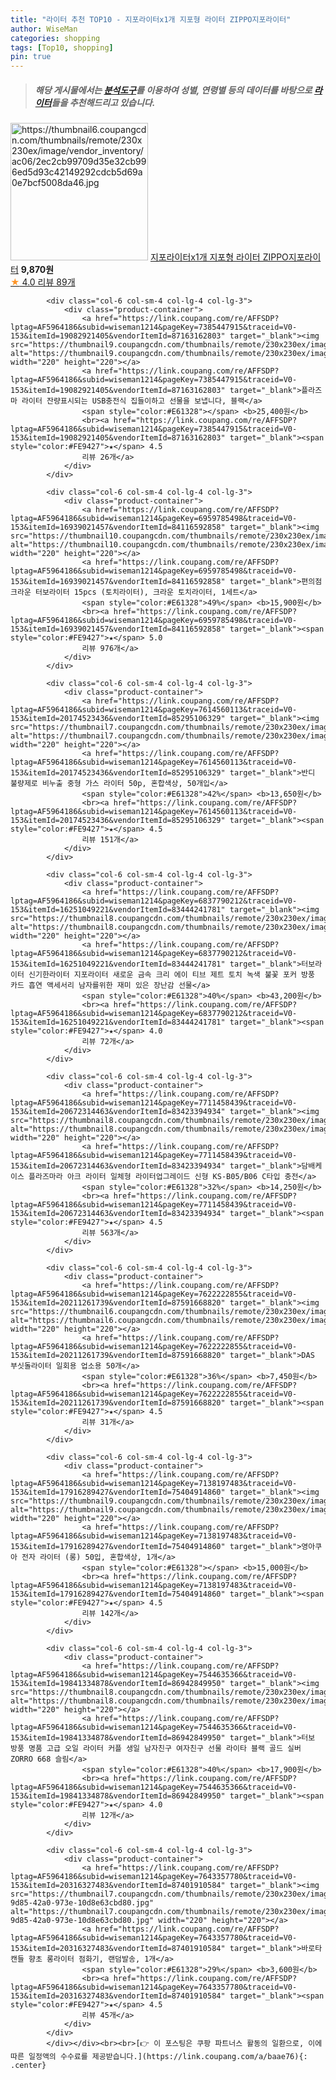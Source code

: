```yaml
---
title: "라이터 추천 TOP10 - 지포라이터x1개 지포형 라이터 ZIPPO지포라이터"
author: WiseMan
categories: shopping
tags: [Top10, shopping]
pin: true
---
```


> ##### 해당 게시물에서는 [**분석도구**](https://itemscout.io/)를 이용하여 **성별**, **연령별** 등의 데이터를 바탕으로 [**라이터**](https://link.coupang.com/a/baae76)들을 추천해드리고 있습니다.
<div class="container"><div class="row">
            <div class="col-6 col-sm-4 col-lg-4 col-lg-3">
                <div class="product-container">
                    <a href="https://link.coupang.com/re/AFFSDP?lptag=AF5964186&subid=wiseman1214&pageKey=1915305797&traceid=V0-153&itemId=3251833668&vendorItemId=73586266411" target="_blank"><img src="https://thumbnail6.coupangcdn.com/thumbnails/remote/230x230ex/image/vendor_inventory/ac06/2ec2cb99709d35e32cb996ed5d93c42149292cdcb5d69a0e7bcf5008da46.jpg" alt="https://thumbnail6.coupangcdn.com/thumbnails/remote/230x230ex/image/vendor_inventory/ac06/2ec2cb99709d35e32cb996ed5d93c42149292cdcb5d69a0e7bcf5008da46.jpg" width="220" height="220"></a>
                    <a href="https://link.coupang.com/re/AFFSDP?lptag=AF5964186&subid=wiseman1214&pageKey=1915305797&traceid=V0-153&itemId=3251833668&vendorItemId=73586266411" target="_blank">지포라이터x1개 지포형 라이터 ZIPPO지포라이터</a>
                    <span style="color:#E61328"></span> <b>9,870원</b>
                    <br><a href="https://link.coupang.com/re/AFFSDP?lptag=AF5964186&subid=wiseman1214&pageKey=1915305797&traceid=V0-153&itemId=3251833668&vendorItemId=73586266411" target="_blank"><span style="color:#FE9427">★</span> 4.0
                    리뷰 89개</a>
                </div>
            </div>
            
            <div class="col-6 col-sm-4 col-lg-4 col-lg-3">
                <div class="product-container">
                    <a href="https://link.coupang.com/re/AFFSDP?lptag=AF5964186&subid=wiseman1214&pageKey=7385447915&traceid=V0-153&itemId=19082921405&vendorItemId=87163162803" target="_blank"><img src="https://thumbnail9.coupangcdn.com/thumbnails/remote/230x230ex/image/vendor_inventory/7f79/f82e0beb699589f4864f579cec1c015e1b410fac8ea7ab03f89af5acaf41.png" alt="https://thumbnail9.coupangcdn.com/thumbnails/remote/230x230ex/image/vendor_inventory/7f79/f82e0beb699589f4864f579cec1c015e1b410fac8ea7ab03f89af5acaf41.png" width="220" height="220"></a>
                    <a href="https://link.coupang.com/re/AFFSDP?lptag=AF5964186&subid=wiseman1214&pageKey=7385447915&traceid=V0-153&itemId=19082921405&vendorItemId=87163162803" target="_blank">플라즈마 라이터 잔량표시되는 USB충전식 집들이하고 선물을 보냅니다, 블랙</a>
                    <span style="color:#E61328"></span> <b>25,400원</b>
                    <br><a href="https://link.coupang.com/re/AFFSDP?lptag=AF5964186&subid=wiseman1214&pageKey=7385447915&traceid=V0-153&itemId=19082921405&vendorItemId=87163162803" target="_blank"><span style="color:#FE9427">★</span> 4.5
                    리뷰 26개</a>
                </div>
            </div>
            
            <div class="col-6 col-sm-4 col-lg-4 col-lg-3">
                <div class="product-container">
                    <a href="https://link.coupang.com/re/AFFSDP?lptag=AF5964186&subid=wiseman1214&pageKey=6959785498&traceid=V0-153&itemId=16939021457&vendorItemId=84116592858" target="_blank"><img src="https://thumbnail10.coupangcdn.com/thumbnails/remote/230x230ex/image/vendor_inventory/6d43/24cdc3e86b2cfb6bc62521e36030a00350ce64436a8b6877aa88ad35f432.jpg" alt="https://thumbnail10.coupangcdn.com/thumbnails/remote/230x230ex/image/vendor_inventory/6d43/24cdc3e86b2cfb6bc62521e36030a00350ce64436a8b6877aa88ad35f432.jpg" width="220" height="220"></a>
                    <a href="https://link.coupang.com/re/AFFSDP?lptag=AF5964186&subid=wiseman1214&pageKey=6959785498&traceid=V0-153&itemId=16939021457&vendorItemId=84116592858" target="_blank">편의점 크라운 터보라이터 15pcs (토치라이터), 크라운 토치라이터, 1세트</a>
                    <span style="color:#E61328">49%</span> <b>15,900원</b>
                    <br><a href="https://link.coupang.com/re/AFFSDP?lptag=AF5964186&subid=wiseman1214&pageKey=6959785498&traceid=V0-153&itemId=16939021457&vendorItemId=84116592858" target="_blank"><span style="color:#FE9427">★</span> 5.0
                    리뷰 976개</a>
                </div>
            </div>
            
            <div class="col-6 col-sm-4 col-lg-4 col-lg-3">
                <div class="product-container">
                    <a href="https://link.coupang.com/re/AFFSDP?lptag=AF5964186&subid=wiseman1214&pageKey=7614560113&traceid=V0-153&itemId=20174523436&vendorItemId=85295106329" target="_blank"><img src="https://thumbnail7.coupangcdn.com/thumbnails/remote/230x230ex/image/vendor_inventory/532c/e3cf83029977706d11f35a73f6054aa03fec298d2a229fcab50426ff3c53.jpeg" alt="https://thumbnail7.coupangcdn.com/thumbnails/remote/230x230ex/image/vendor_inventory/532c/e3cf83029977706d11f35a73f6054aa03fec298d2a229fcab50426ff3c53.jpeg" width="220" height="220"></a>
                    <a href="https://link.coupang.com/re/AFFSDP?lptag=AF5964186&subid=wiseman1214&pageKey=7614560113&traceid=V0-153&itemId=20174523436&vendorItemId=85295106329" target="_blank">반디 불량제로 비누출 중형 가스 라이터 50p, 혼합색상, 50개입</a>
                    <span style="color:#E61328">42%</span> <b>13,650원</b>
                    <br><a href="https://link.coupang.com/re/AFFSDP?lptag=AF5964186&subid=wiseman1214&pageKey=7614560113&traceid=V0-153&itemId=20174523436&vendorItemId=85295106329" target="_blank"><span style="color:#FE9427">★</span> 4.5
                    리뷰 151개</a>
                </div>
            </div>
            
            <div class="col-6 col-sm-4 col-lg-4 col-lg-3">
                <div class="product-container">
                    <a href="https://link.coupang.com/re/AFFSDP?lptag=AF5964186&subid=wiseman1214&pageKey=6837790212&traceid=V0-153&itemId=16251049221&vendorItemId=83444241781" target="_blank"><img src="https://thumbnail8.coupangcdn.com/thumbnails/remote/230x230ex/image/vendor_inventory/c528/8dd98c117df7edd34da647d1681ae511a491e334af038d8c89e1808412f6.jpg" alt="https://thumbnail8.coupangcdn.com/thumbnails/remote/230x230ex/image/vendor_inventory/c528/8dd98c117df7edd34da647d1681ae511a491e334af038d8c89e1808412f6.jpg" width="220" height="220"></a>
                    <a href="https://link.coupang.com/re/AFFSDP?lptag=AF5964186&subid=wiseman1214&pageKey=6837790212&traceid=V0-153&itemId=16251049221&vendorItemId=83444241781" target="_blank">터보라이터 신기한라이터 지포라이터 새로운 금속 크리 에이 티브 제트 토치 녹색 불꽃 포커 방풍 카드 흡연 액세서리 남자를위한 재미 있은 장난감 선물</a>
                    <span style="color:#E61328">40%</span> <b>43,200원</b>
                    <br><a href="https://link.coupang.com/re/AFFSDP?lptag=AF5964186&subid=wiseman1214&pageKey=6837790212&traceid=V0-153&itemId=16251049221&vendorItemId=83444241781" target="_blank"><span style="color:#FE9427">★</span> 4.0
                    리뷰 72개</a>
                </div>
            </div>
            
            <div class="col-6 col-sm-4 col-lg-4 col-lg-3">
                <div class="product-container">
                    <a href="https://link.coupang.com/re/AFFSDP?lptag=AF5964186&subid=wiseman1214&pageKey=7711458439&traceid=V0-153&itemId=20672314463&vendorItemId=83423394934" target="_blank"><img src="https://thumbnail8.coupangcdn.com/thumbnails/remote/230x230ex/image/vendor_inventory/eabb/cf02cfe8644f7a8686d0ffbfb3e81b2a860a8a464a07313b8c6a017640e4.jpg" alt="https://thumbnail8.coupangcdn.com/thumbnails/remote/230x230ex/image/vendor_inventory/eabb/cf02cfe8644f7a8686d0ffbfb3e81b2a860a8a464a07313b8c6a017640e4.jpg" width="220" height="220"></a>
                    <a href="https://link.coupang.com/re/AFFSDP?lptag=AF5964186&subid=wiseman1214&pageKey=7711458439&traceid=V0-153&itemId=20672314463&vendorItemId=83423394934" target="_blank">담배케이스 플라즈마라 아크 라이터 일체형 라이터업그레이드 신형 KS-B05/B06 C타입 충전</a>
                    <span style="color:#E61328">32%</span> <b>14,250원</b>
                    <br><a href="https://link.coupang.com/re/AFFSDP?lptag=AF5964186&subid=wiseman1214&pageKey=7711458439&traceid=V0-153&itemId=20672314463&vendorItemId=83423394934" target="_blank"><span style="color:#FE9427">★</span> 4.5
                    리뷰 563개</a>
                </div>
            </div>
            
            <div class="col-6 col-sm-4 col-lg-4 col-lg-3">
                <div class="product-container">
                    <a href="https://link.coupang.com/re/AFFSDP?lptag=AF5964186&subid=wiseman1214&pageKey=7622222855&traceid=V0-153&itemId=20211261739&vendorItemId=87591668820" target="_blank"><img src="https://thumbnail6.coupangcdn.com/thumbnails/remote/230x230ex/image/vendor_inventory/5cac/eb8e43207069f1bca6b05f8415085856fc06b0f9855c7c9faec9dcbdca86.jpg" alt="https://thumbnail6.coupangcdn.com/thumbnails/remote/230x230ex/image/vendor_inventory/5cac/eb8e43207069f1bca6b05f8415085856fc06b0f9855c7c9faec9dcbdca86.jpg" width="220" height="220"></a>
                    <a href="https://link.coupang.com/re/AFFSDP?lptag=AF5964186&subid=wiseman1214&pageKey=7622222855&traceid=V0-153&itemId=20211261739&vendorItemId=87591668820" target="_blank">DAS 부싯돌라이터 일회용 업소용 50개</a>
                    <span style="color:#E61328">36%</span> <b>7,450원</b>
                    <br><a href="https://link.coupang.com/re/AFFSDP?lptag=AF5964186&subid=wiseman1214&pageKey=7622222855&traceid=V0-153&itemId=20211261739&vendorItemId=87591668820" target="_blank"><span style="color:#FE9427">★</span> 4.5
                    리뷰 31개</a>
                </div>
            </div>
            
            <div class="col-6 col-sm-4 col-lg-4 col-lg-3">
                <div class="product-container">
                    <a href="https://link.coupang.com/re/AFFSDP?lptag=AF5964186&subid=wiseman1214&pageKey=7138197483&traceid=V0-153&itemId=17916289427&vendorItemId=75404914860" target="_blank"><img src="https://thumbnail9.coupangcdn.com/thumbnails/remote/230x230ex/image/vendor_inventory/aa30/973fb6ba88cd675a7ce544ddd57ad8c97d263bd22b5d31d7451f3ac65d21.jpg" alt="https://thumbnail9.coupangcdn.com/thumbnails/remote/230x230ex/image/vendor_inventory/aa30/973fb6ba88cd675a7ce544ddd57ad8c97d263bd22b5d31d7451f3ac65d21.jpg" width="220" height="220"></a>
                    <a href="https://link.coupang.com/re/AFFSDP?lptag=AF5964186&subid=wiseman1214&pageKey=7138197483&traceid=V0-153&itemId=17916289427&vendorItemId=75404914860" target="_blank">영아쿠아 전자 라이터 (롱) 50입, 혼합색상, 1개</a>
                    <span style="color:#E61328"></span> <b>15,000원</b>
                    <br><a href="https://link.coupang.com/re/AFFSDP?lptag=AF5964186&subid=wiseman1214&pageKey=7138197483&traceid=V0-153&itemId=17916289427&vendorItemId=75404914860" target="_blank"><span style="color:#FE9427">★</span> 4.5
                    리뷰 142개</a>
                </div>
            </div>
            
            <div class="col-6 col-sm-4 col-lg-4 col-lg-3">
                <div class="product-container">
                    <a href="https://link.coupang.com/re/AFFSDP?lptag=AF5964186&subid=wiseman1214&pageKey=7544635366&traceid=V0-153&itemId=19841334878&vendorItemId=86942849950" target="_blank"><img src="https://thumbnail8.coupangcdn.com/thumbnails/remote/230x230ex/image/vendor_inventory/254e/3b39dc26d1c663148d102aa4944b6066985afdeb2fe483207ded79cb13aa.jpg" alt="https://thumbnail8.coupangcdn.com/thumbnails/remote/230x230ex/image/vendor_inventory/254e/3b39dc26d1c663148d102aa4944b6066985afdeb2fe483207ded79cb13aa.jpg" width="220" height="220"></a>
                    <a href="https://link.coupang.com/re/AFFSDP?lptag=AF5964186&subid=wiseman1214&pageKey=7544635366&traceid=V0-153&itemId=19841334878&vendorItemId=86942849950" target="_blank">터보 방풍 명품 고급 오일 라이터 커플 생일 남자친구 여자친구 선물 라이타 블랙 골드 실버 ZORRO 668 슬림</a>
                    <span style="color:#E61328">40%</span> <b>17,900원</b>
                    <br><a href="https://link.coupang.com/re/AFFSDP?lptag=AF5964186&subid=wiseman1214&pageKey=7544635366&traceid=V0-153&itemId=19841334878&vendorItemId=86942849950" target="_blank"><span style="color:#FE9427">★</span> 4.0
                    리뷰 12개</a>
                </div>
            </div>
            
            <div class="col-6 col-sm-4 col-lg-4 col-lg-3">
                <div class="product-container">
                    <a href="https://link.coupang.com/re/AFFSDP?lptag=AF5964186&subid=wiseman1214&pageKey=7643357780&traceid=V0-153&itemId=20316327483&vendorItemId=87401910584" target="_blank"><img src="https://thumbnail7.coupangcdn.com/thumbnails/remote/230x230ex/image/retail/images/2023/10/10/12/2/21e626b3-9d85-42a0-973e-10d8e63cbd80.jpg" alt="https://thumbnail7.coupangcdn.com/thumbnails/remote/230x230ex/image/retail/images/2023/10/10/12/2/21e626b3-9d85-42a0-973e-10d8e63cbd80.jpg" width="220" height="220"></a>
                    <a href="https://link.coupang.com/re/AFFSDP?lptag=AF5964186&subid=wiseman1214&pageKey=7643357780&traceid=V0-153&itemId=20316327483&vendorItemId=87401910584" target="_blank">바로타 캔들 향초 롱라이터 점화기, 랜덤발송, 1개</a>
                    <span style="color:#E61328">29%</span> <b>3,600원</b>
                    <br><a href="https://link.coupang.com/re/AFFSDP?lptag=AF5964186&subid=wiseman1214&pageKey=7643357780&traceid=V0-153&itemId=20316327483&vendorItemId=87401910584" target="_blank"><span style="color:#FE9427">★</span> 4.5
                    리뷰 45개</a>
                </div>
            </div>
            </div></div><br><br>[👉 이 포스팅은 쿠팡 파트너스 활동의 일환으로, 이에 따른 일정액의 수수료를 제공받습니다.](https://link.coupang.com/a/baae76){: .center}